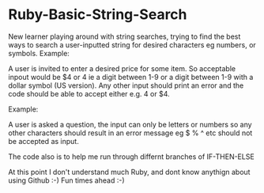Ruby-Basic-String-Search
========================

New learner playing around with string searches, trying to find the best ways to search a user-inputted string for desired characters eg numbers, or symbols.
Example: 

A user is invited to enter a desired price for some item. So acceptable inpout would be $4 or 4 ie a digit between 1-9 or a digit between 1-9 with a dollar symbol (US version).
Any other input should print an error and the code should be able to accept either e.g. 4 or $4.

Example:

A user is asked a question, the input can only be letters or numbers so any other characters should result in an error message eg $ % ^ etc should not be accepted as input.

The code also is to help me run through differnt branches of IF-THEN-ELSE 

At this point I don't understand much Ruby, and dont know anythign about using Github :-) Fun times ahead :-) 

